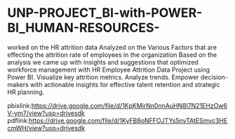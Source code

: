 # UNP-PROJECT_BI-with-POWER-BI_HUMAN-RESOURCES-
worked on the HR attrition data 
Analyzed on the Various Factors that are effecting the attrition rate of employees in the organization
Based on  the analysis we came up with insights and suggestions that optimized workforce management with HR Employee Attrition Data Project using Power BI.
 Visualize key attrition metrics.
 Analyze trends. 
Empower decision-makers with actionable insights for effective talent retention and strategic HR planning.

pbixlink:https://drive.google.com/file/d/1KpKMirNn0nnAuHN8l7N21EHzOw6V-ym7/view?usp=drivesdk
pdflink:https://drive.google.com/file/d/1KyFB8oNFFOJTYs5nvTAtESmvc3HEcmWH/view?usp=drivesdk
